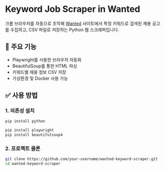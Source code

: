 # Keyword Job Scraper in Wanted

크롬 브라우저를 자동으로 조작해 [Wanted](https://www.wanted.co.kr) 사이트에서 특정 키워드로 검색된 채용 공고를 수집하고, CSV 파일로 저장하는 Python 웹 스크래퍼입니다.

## 📌 주요 기능
- Playwright를 사용한 브라우저 자동화
- BeautifulSoup를 통한 HTML 파싱
- 키워드별 채용 정보 CSV 저장
- 가상환경 및 Docker 사용 가능

## ✅ 사용 방법

### 1. 의존성 설치
```bash
pip install python

pip install playwright
pip install beautifulsoup4
```

### 2. 프로젝트 클론
```bash
git clone https://github.com/your-username/wanted-keyword-scraper.git
cd wanted-keyword-scraper
```

